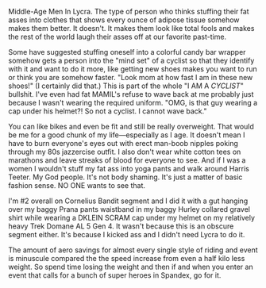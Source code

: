 Middle-Age Men In Lycra. The type of person who thinks stuffing their fat asses into clothes that shows every ounce of adipose tissue somehow makes them better. It doesn't. It makes them look like total fools and makes the rest of the world laugh their asses off at our favorite past-time.

Some have suggested stuffing oneself into a colorful candy bar wrapper somehow gets a person into the "mind set" of a cyclist so that they identify with it and want to do it more, like getting new shoes makes you want to run or think you are somehow faster. "Look mom at how fast I am in these new shoes!" (I certainly did that.) This is part of the whole "I AM A _CYCLIST_" bullshit. I've even had fat MAMIL's refuse to wave back at me probably just because I wasn't wearing the required uniform. "OMG, is that guy wearing a cap under his helmet?! So not a cyclist. I cannot wave back."

You can like bikes and even be fit and still be really overweight. That would be me for a good chunk of my life—especially as I age. It doesn't mean I have to burn everyone's eyes out with erect man-boob nipples poking through my 80s jazzercise outfit. I also don't wear white cotton tees on marathons and leave streaks of blood for everyone to see. And if I was a women I wouldn't stuff my fat ass into yoga pants and walk around Harris Teeter. My God people. It's not body shaming. It's just a matter of basic fashion sense. NO ONE wants to see that.

I'm #2 overall on Cornelius Bandit segment and I did it with a gut hanging over my baggy Prana pants waistband in my baggy Hurley collared gravel shirt while wearing a DKLEIN SCRAM cap under my helmet on my relatively heavy Trek Domane AL 5 Gen 4. It wasn't because this is an obscure segment either. It's because I kicked ass and I didn't need Lycra to do it.

The amount of aero savings for almost every single style of riding and event is minuscule compared the the speed increase from even a half kilo less weight. So spend time losing the weight and then if and when you enter an event that calls for a bunch of super heroes in Spandex, go for it.
